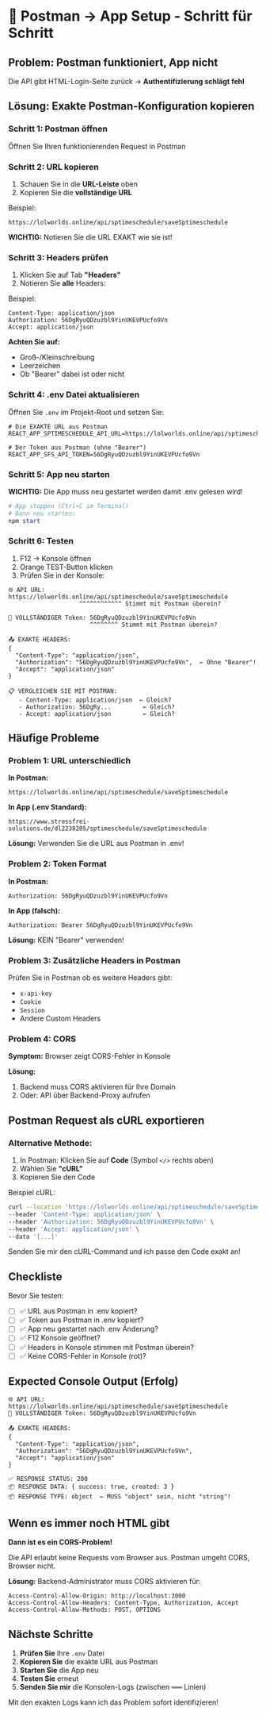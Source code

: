 # 🔧 Postman → App Setup - Schritt für Schritt

## Problem: Postman funktioniert, App nicht

Die API gibt HTML-Login-Seite zurück → **Authentifizierung schlägt fehl**

## Lösung: Exakte Postman-Konfiguration kopieren

### Schritt 1: Postman öffnen

Öffnen Sie Ihren funktionierenden Request in Postman

### Schritt 2: URL kopieren

1. Schauen Sie in die **URL-Leiste** oben
2. Kopieren Sie die **vollständige URL**

Beispiel:
```
https://lolworlds.online/api/sptimeschedule/saveSptimeschedule
```

**WICHTIG:** Notieren Sie die URL EXAKT wie sie ist!

### Schritt 3: Headers prüfen

1. Klicken Sie auf Tab **"Headers"**
2. Notieren Sie **alle** Headers:

Beispiel:
```
Content-Type: application/json
Authorization: 56DgRyuQDzuzbl9YinUKEVPUcfo9Vn
Accept: application/json
```

**Achten Sie auf:**
- Groß-/Kleinschreibung
- Leerzeichen
- Ob "Bearer" dabei ist oder nicht

### Schritt 4: .env Datei aktualisieren

Öffnen Sie `.env` im Projekt-Root und setzen Sie:

```env
# Die EXAKTE URL aus Postman
REACT_APP_SPTIMESCHEDULE_API_URL=https://lolworlds.online/api/sptimeschedule/saveSptimeschedule

# Der Token aus Postman (ohne "Bearer")
REACT_APP_SFS_API_TOKEN=56DgRyuQDzuzbl9YinUKEVPUcfo9Vn
```

### Schritt 5: App neu starten

**WICHTIG:** Die App muss neu gestartet werden damit .env gelesen wird!

```powershell
# App stoppen (Ctrl+C im Terminal)
# Dann neu starten:
npm start
```

### Schritt 6: Testen

1. F12 → Konsole öffnen
2. Orange TEST-Button klicken
3. Prüfen Sie in der Konsole:

```
🌐 API URL: https://lolworlds.online/api/sptimeschedule/saveSptimeschedule
                    ^^^^^^^^^^^^ Stimmt mit Postman überein?

🔑 VOLLSTÄNDIGER Token: 56DgRyuQDzuzbl9YinUKEVPUcfo9Vn
                       ^^^^^^^^ Stimmt mit Postman überein?

📤 EXAKTE HEADERS:
{
  "Content-Type": "application/json",
  "Authorization": "56DgRyuQDzuzbl9YinUKEVPUcfo9Vn",  ← Ohne "Bearer"!
  "Accept": "application/json"
}

📋 VERGLEICHEN SIE MIT POSTMAN:
   - Content-Type: application/json  ← Gleich?
   - Authorization: 56DgRy...         ← Gleich?
   - Accept: application/json         ← Gleich?
```

## Häufige Probleme

### Problem 1: URL unterschiedlich

**In Postman:**
```
https://lolworlds.online/api/sptimeschedule/saveSptimeschedule
```

**In App (.env Standard):**
```
https://www.stressfrei-solutions.de/dl2238205/sptimeschedule/saveSptimeschedule
```

**Lösung:** Verwenden Sie die URL aus Postman in .env!

### Problem 2: Token Format

**In Postman:**
```
Authorization: 56DgRyuQDzuzbl9YinUKEVPUcfo9Vn
```

**In App (falsch):**
```
Authorization: Bearer 56DgRyuQDzuzbl9YinUKEVPUcfo9Vn
```

**Lösung:** KEIN "Bearer" verwenden!

### Problem 3: Zusätzliche Headers in Postman

Prüfen Sie in Postman ob es weitere Headers gibt:
- `x-api-key`
- `Cookie`
- `Session`
- Andere Custom Headers

### Problem 4: CORS

**Symptom:** Browser zeigt CORS-Fehler in Konsole

**Lösung:** 
1. Backend muss CORS aktivieren für Ihre Domain
2. Oder: API über Backend-Proxy aufrufen

## Postman Request als cURL exportieren

### Alternative Methode:

1. In Postman: Klicken Sie auf **Code** (Symbol `</>` rechts oben)
2. Wählen Sie **"cURL"**
3. Kopieren Sie den Code

Beispiel cURL:
```bash
curl --location 'https://lolworlds.online/api/sptimeschedule/saveSptimeschedule' \
--header 'Content-Type: application/json' \
--header 'Authorization: 56DgRyuQDzuzbl9YinUKEVPUcfo9Vn' \
--header 'Accept: application/json' \
--data '[...]'
```

Senden Sie mir den cURL-Command und ich passe den Code exakt an!

## Checkliste

Bevor Sie testen:

- [ ] ✅ URL aus Postman in .env kopiert?
- [ ] ✅ Token aus Postman in .env kopiert?
- [ ] ✅ App neu gestartet nach .env Änderung?
- [ ] ✅ F12 Konsole geöffnet?
- [ ] ✅ Headers in Konsole stimmen mit Postman überein?
- [ ] ✅ Keine CORS-Fehler in Konsole (rot)?

## Expected Console Output (Erfolg)

```
🌐 API URL: https://lolworlds.online/api/sptimeschedule/saveSptimeschedule
🔑 VOLLSTÄNDIGER Token: 56DgRyuQDzuzbl9YinUKEVPUcfo9Vn

📤 EXAKTE HEADERS:
{
  "Content-Type": "application/json",
  "Authorization": "56DgRyuQDzuzbl9YinUKEVPUcfo9Vn",
  "Accept": "application/json"
}

✅ RESPONSE STATUS: 200
📦 RESPONSE DATA: { success: true, created: 3 }
📦 RESPONSE TYPE: object  ← MUSS "object" sein, nicht "string"!
```

## Wenn es immer noch HTML gibt

**Dann ist es ein CORS-Problem!**

Die API erlaubt keine Requests vom Browser aus. Postman umgeht CORS, Browser nicht.

**Lösung:** Backend-Administrator muss CORS aktivieren für:
```
Access-Control-Allow-Origin: http://localhost:3000
Access-Control-Allow-Headers: Content-Type, Authorization, Accept
Access-Control-Allow-Methods: POST, OPTIONS
```

## Nächste Schritte

1. **Prüfen Sie** Ihre `.env` Datei
2. **Kopieren Sie** die exakte URL aus Postman
3. **Starten Sie** die App neu
4. **Testen Sie** erneut
5. **Senden Sie mir** die Konsolen-Logs (zwischen `═══` Linien)

Mit den exakten Logs kann ich das Problem sofort identifizieren!


